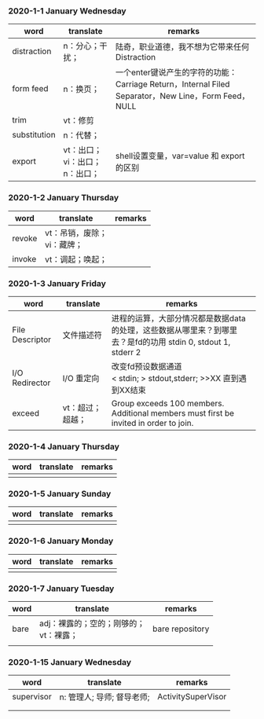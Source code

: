 ### 2020-1-1 January Wednesday

word | translate | remarks
--- | --- |  ---
distraction | n：分心；干扰；| 陆奇，职业道德，我不想为它带来任何 Distraction
form feed  | n：换页； | 一个enter键说产生的字符的功能：<br/> Carriage Return，Internal Filed Separator，New Line，Form Feed，NULL
trim | vt：修剪 | 
substitution | n：代替； | 
export | vt：出口；<br> vi：出口；<br> n：出口； | shell设置变量，var=value 和 export的区别
    
    
### 2020-1-2 January Thursday

word | translate | remarks
--- | --- |  ---
revoke | vt：吊销，废除；<br> vi：藏牌； | 
invoke | vt：调起；唤起； | 


### 2020-1-3 January Friday

word | translate | remarks
--- | --- |  ---
File Descriptor | 文件描述符 | 进程的运算，大部分情况都是数据data的处理，这些数据从哪里来？到哪里去？是fd的功用 stdin 0, stdout 1, stderr 2
I/O Redirector | I/O 重定向 | 改变fd预设数据通道 <br> < stdin; > stdout,stderr; >>XX 直到遇到XX结束
exceed | vt：超过；超越； | Group exceeds 100 members. Additional members must first be invited in order to join.

 
### 2020-1-4 January Thursday

word | translate | remarks
--- | --- |  ---   
 | | 


 
### 2020-1-5 January Sunday

word | translate | remarks
--- | --- |  ---   
 | | 

### 2020-1-6 January Monday

word | translate | remarks
--- | --- |  ---   
 | | 
 
### 2020-1-7 January Tuesday

word | translate | remarks
--- | --- |  ---   
bare | adj：裸露的；空的；刚够的；<br> vt：裸露； | bare repository
 | | 

 
### 2020-1-15 January Wednesday

word | translate | remarks
--- | --- |  ---   
supervisor | n: 管理人; 导师; 督导老师; | ActivitySuperVisor
 | | 
 | | 


